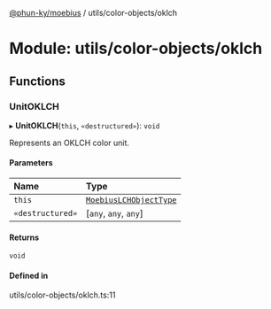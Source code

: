 [@phun-ky/moebius](../README.md) / utils/color-objects/oklch

# Module: utils/color-objects/oklch

## Functions

### UnitOKLCH

▸ **UnitOKLCH**(`this`, `«destructured»`): `void`

Represents an OKLCH color unit.

#### Parameters

| Name | Type |
| :------ | :------ |
| `this` | [`MoebiusLCHObjectType`](types.md#moebiuslchobjecttype) |
| `«destructured»` | [`any`, `any`, `any`] |

#### Returns

`void`

#### Defined in

utils/color-objects/oklch.ts:11
